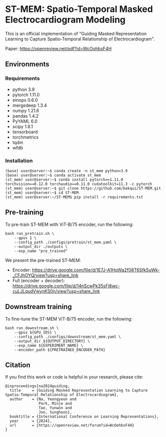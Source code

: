 # ST-MEM: Spatio-Temporal Masked Electrocardiogram Modeling

This is an official implementation of "Guiding Masked Representation Learning to Capture Spatio-Temporal Relationship of Electrocardiogram".

Paper: https://openreview.net/pdf?id=WcOohbsF4H

## Environments
### Requirements
- python 3.9
- pytorch 1.11.0
- einops 0.6.0
- mergedeep 1.3.4
- numpy 1.21.6
- pandas 1.4.2
- PyYAML 6.0
- scipy 1.8.1
- tensorboard
- torchmetrics
- tqdm
- wfdb

### Installation
```console
(base) user@server:~$ conda create -n st_mem python=3.9
(base) user@server:~$ conda activate st_mem
(st_mem) user@server:~$ conda install pytorch==1.11.0 torchvision==0.12.0 torchaudio==0.11.0 cudatoolkit=11.3 -c pytorch
(st_mem) user@server:~$ git clone https://github.com/bakqui/ST-MEM.git
(st_mem) user@server:~$ cd ST-MEM
(st_mem) user@server:~/ST-MEM$ pip install -r requirements.txt
```

## Pre-training

To pre-train ST-MEM with ViT-B/75 encoder, run the following:
```
bash run_pretrain.sh \
    --gpus 1 \
    --config_path ./configs/pretrain/st_mem.yaml \
    --output_dir ./outputs \
    --exp_name "pre_trained"
```

We present the pre-trained ST-MEM:
- Encoder: https://drive.google.com/file/d/1E7J-A1HqWa2f08T6Sfk5uWk-_CFJhOYQ/view?usp=share_link
- Full (encoder + decoder): https://drive.google.com/file/d/14nScwPk35sFi8wc-cuLJLqudVwynKS0n/view?usp=share_link

## Downstream training

To fine-tune the ST-MEM ViT-B/75 encoder, run the following:
```
bash run_downstream.sh \
    --gpus ${GPU_IDS} \
    --config_path ./configs/downstream/st_mem.yaml \
    --output_dir ${OUTPUT_DIRECTORY} \
    --exp_name ${EXPERIMENT_NAME} \
    --encoder_path ${PRETRAINED_ENCODER_PATH}
```

## Citation

If you find this work or code is helpful in your research, please cite:
```
@inproceedings{na2024guiding,
  title     = {Guiding Masked Representation Learning to Capture Spatio-Temporal Relationship of Electrocardiogram},
  author    = {Na, Yeongyeon and 
               Park, Minje and 
               Tae, Yunwon and 
               Joo, Sunghoon},
  booktitle = {International Conference on Learning Representations},
  year      = {2024},
  url       = {https://openreview.net/forum?id=WcOohbsF4H}
}
```

